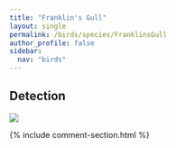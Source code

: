 ```yaml
---
title: "Franklin's Gull"
layout: single
permalink: /birds/species/FranklinsGull
author_profile: false
sidebar:
  nav: "birds"
---
```


<h2>Detection</h2>

<img src="https://beallen.github.io/DevelopmentWebsite/assets/images/birds/FranklinsGull/det.jpg">

{% include comment-section.html %}
